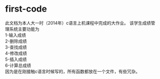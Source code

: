 # first-code
此文档为本人大一时（2014年）c语言上机课程中完成的大作业。
该学生成绩管理系统主要功能为  
1-输入成绩   
2-删除成绩   
3-查找成绩   
4-修改成绩    
5-插入成绩     
6-计算总成绩   
因为是在刚接触c语言时候写的，所有函数都放在一个文件，有些冗杂。
